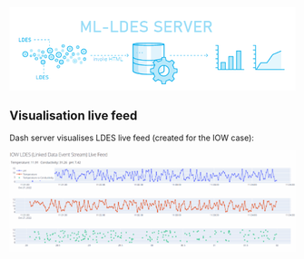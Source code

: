 
<p align="center">
  <img src="https://github.com/samuvack/ML-LDES-server/blob/master/images/logo.png?raw=true"/>
</p>



## Visualisation live feed

Dash server visualises LDES live feed (created for the IOW case):

<p align="center">
  <img src="https://github.com/samuvack/ML-LDES-server/blob/master/visualisation/Animation.gif?raw=true"/>
</p>
